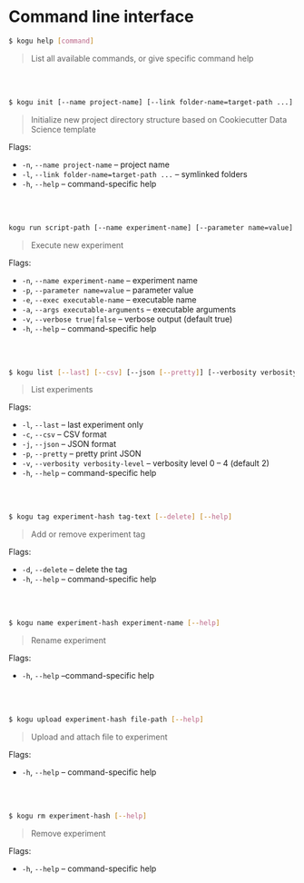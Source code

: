# Command line interface

```bash
$ kogu help [command]
```
>List all available commands, or give specific command help

<br><br>

```bash
$ kogu init [--name project-name] [--link folder-name=target-path ...] [--help]
```
>Initialize new project directory structure based on Cookiecutter Data Science template

Flags:
* `-n`, `--name project-name` – project name
* `-l`, `--link folder-name=target-path ...` – symlinked folders
* `-h`, `--help` – command-specific help

<br><br>

```bash
kogu run script-path [--name experiment-name] [--parameter name=value] [--exec executable-name] [--args executable-arguments] [--verbose true|false] [--help]
```
> Execute new experiment

Flags:
* `-n`, `--name experiment-name` – experiment name
* `-p`, `--parameter name=value` – parameter value
* `-e`, `--exec executable-name` – executable name
* `-a`, `--args executable-arguments` – executable arguments
* `-v`, `--verbose true|false` – verbose output (default true)
* `-h`, `--help` – command-specific help

<br><br>

```bash
$ kogu list [--last] [--csv] [--json [--pretty]] [--verbosity verbosity-level] [--help]
```
> List experiments

Flags:
* `-l`, `--last` – last experiment only
* `-c`, `--csv` – CSV format
* `-j`, `--json` – JSON format
* `-p`, `--pretty` – pretty print JSON
* `-v`, `--verbosity verbosity-level` – verbosity level 0 – 4 (default 2)
* `-h`, `--help` – command-specific help

<br><br>

```bash
$ kogu tag experiment-hash tag-text [--delete] [--help]
```
> Add or remove experiment tag

Flags:
* `-d`, `--delete` – delete the tag
* `-h`, `--help` – command-specific help

<br><br>

```bash
$ kogu name experiment-hash experiment-name [--help]
```
> Rename experiment

Flags:
* `-h`, `--help` –command-specific help

<br><br>

```bash
$ kogu upload experiment-hash file-path [--help]
```
> Upload and attach file to experiment

Flags:
* `-h`, `--help` – command-specific help

<br><br>

```bash
$ kogu rm experiment-hash [--help]
```
> Remove experiment

Flags:
* `-h`, `--help` – command-specific help
